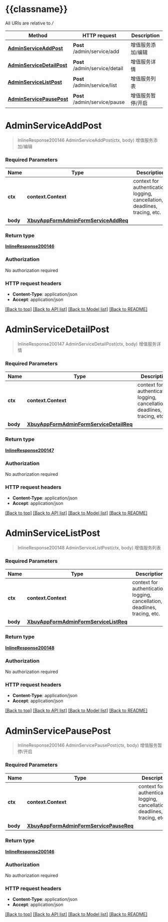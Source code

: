 # {{classname}}

All URIs are relative to */*

Method | HTTP request | Description
------------- | ------------- | -------------
[**AdminServiceAddPost**](ServiceApi.md#AdminServiceAddPost) | **Post** /admin/service/add | 增值服务添加/编辑
[**AdminServiceDetailPost**](ServiceApi.md#AdminServiceDetailPost) | **Post** /admin/service/detail | 增值服务详情
[**AdminServiceListPost**](ServiceApi.md#AdminServiceListPost) | **Post** /admin/service/list | 增值服务列表
[**AdminServicePausePost**](ServiceApi.md#AdminServicePausePost) | **Post** /admin/service/pause | 增值服务暂停/开启

# **AdminServiceAddPost**
> InlineResponse200146 AdminServiceAddPost(ctx, body)
增值服务添加/编辑

### Required Parameters

Name | Type | Description  | Notes
------------- | ------------- | ------------- | -------------
 **ctx** | **context.Context** | context for authentication, logging, cancellation, deadlines, tracing, etc.
  **body** | [**XbuyAppFormAdminFormServiceAddReq**](XbuyAppFormAdminFormServiceAddReq.md)|  | 

### Return type

[**InlineResponse200146**](inline_response_200_146.md)

### Authorization

No authorization required

### HTTP request headers

 - **Content-Type**: application/json
 - **Accept**: application/json

[[Back to top]](#) [[Back to API list]](../README.md#documentation-for-api-endpoints) [[Back to Model list]](../README.md#documentation-for-models) [[Back to README]](../README.md)

# **AdminServiceDetailPost**
> InlineResponse200147 AdminServiceDetailPost(ctx, body)
增值服务详情

### Required Parameters

Name | Type | Description  | Notes
------------- | ------------- | ------------- | -------------
 **ctx** | **context.Context** | context for authentication, logging, cancellation, deadlines, tracing, etc.
  **body** | [**XbuyAppFormAdminFormServiceDetailReq**](XbuyAppFormAdminFormServiceDetailReq.md)|  | 

### Return type

[**InlineResponse200147**](inline_response_200_147.md)

### Authorization

No authorization required

### HTTP request headers

 - **Content-Type**: application/json
 - **Accept**: application/json

[[Back to top]](#) [[Back to API list]](../README.md#documentation-for-api-endpoints) [[Back to Model list]](../README.md#documentation-for-models) [[Back to README]](../README.md)

# **AdminServiceListPost**
> InlineResponse200148 AdminServiceListPost(ctx, body)
增值服务列表

### Required Parameters

Name | Type | Description  | Notes
------------- | ------------- | ------------- | -------------
 **ctx** | **context.Context** | context for authentication, logging, cancellation, deadlines, tracing, etc.
  **body** | [**XbuyAppFormAdminFormServiceListReq**](XbuyAppFormAdminFormServiceListReq.md)|  | 

### Return type

[**InlineResponse200148**](inline_response_200_148.md)

### Authorization

No authorization required

### HTTP request headers

 - **Content-Type**: application/json
 - **Accept**: application/json

[[Back to top]](#) [[Back to API list]](../README.md#documentation-for-api-endpoints) [[Back to Model list]](../README.md#documentation-for-models) [[Back to README]](../README.md)

# **AdminServicePausePost**
> InlineResponse200146 AdminServicePausePost(ctx, body)
增值服务暂停/开启

### Required Parameters

Name | Type | Description  | Notes
------------- | ------------- | ------------- | -------------
 **ctx** | **context.Context** | context for authentication, logging, cancellation, deadlines, tracing, etc.
  **body** | [**XbuyAppFormAdminFormServicePauseReq**](XbuyAppFormAdminFormServicePauseReq.md)|  | 

### Return type

[**InlineResponse200146**](inline_response_200_146.md)

### Authorization

No authorization required

### HTTP request headers

 - **Content-Type**: application/json
 - **Accept**: application/json

[[Back to top]](#) [[Back to API list]](../README.md#documentation-for-api-endpoints) [[Back to Model list]](../README.md#documentation-for-models) [[Back to README]](../README.md)

